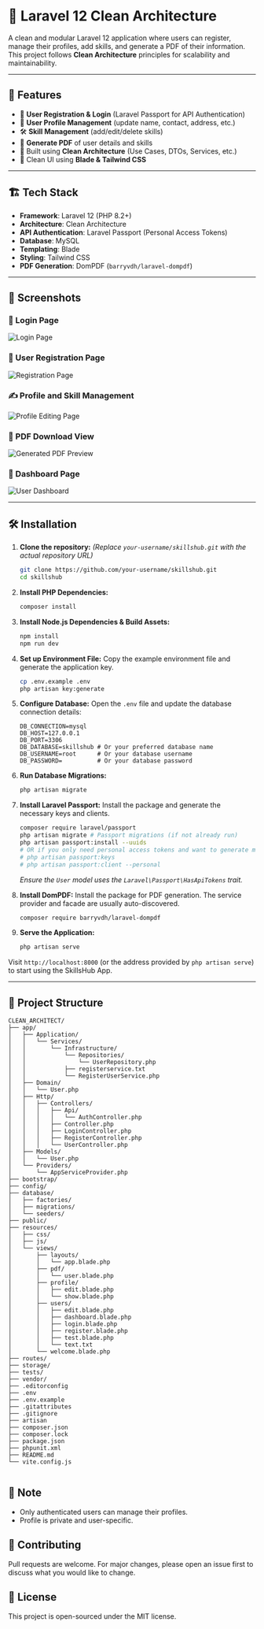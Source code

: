 # 🧠 Laravel 12 Clean Architecture

A clean and modular Laravel 12 application where users can register, manage their profiles, add skills, and generate a PDF of their information. This project follows **Clean Architecture** principles for scalability and maintainability.

---

## 🚀 Features

-   🔐 **User Registration & Login** (Laravel Passport for API Authentication)
-   👤 **User Profile Management** (update name, contact, address, etc.)
-   🛠️ **Skill Management** (add/edit/delete skills)
-   📄 **Generate PDF** of user details and skills
-   🎯 Built using **Clean Architecture** (Use Cases, DTOs, Services, etc.)
-   🎨 Clean UI using **Blade & Tailwind CSS**

---

## 🏗️ Tech Stack

-   **Framework**: Laravel 12 (PHP 8.2+)
-   **Architecture**: Clean Architecture
-   **API Authentication**: Laravel Passport (Personal Access Tokens)
-   **Database**: MySQL
-   **Templating**: Blade
-   **Styling**: Tailwind CSS
-   **PDF Generation**: DomPDF (`barryvdh/laravel-dompdf`)

---

## 📸 Screenshots

### 🔐 Login Page
![Login Page](public/images/login.png)

### 👤 User Registration Page
![Registration Page](public/images/register.png)

### ✍️ Profile and Skill Management
![Profile Editing Page](public/images/edit.png)

### 📄 PDF Download View
![Generated PDF Preview](public/images/pdf.png)

### 👤 Dashboard Page
![User Dashboard](public/images/dashboard.png)

---

## 🛠️ Installation

1.  **Clone the repository:**
    *(Replace `your-username/skillshub.git` with the actual repository URL)*
    ```bash
    git clone https://github.com/your-username/skillshub.git
    cd skillshub
    ```

2.  **Install PHP Dependencies:**
    ```bash
    composer install
    ```

3.  **Install Node.js Dependencies & Build Assets:**
    ```bash
    npm install
    npm run dev
    ```

4.  **Set up Environment File:**
    Copy the example environment file and generate the application key.
    ```bash
    cp .env.example .env
    php artisan key:generate
    ```

5.  **Configure Database:**
    Open the `.env` file and update the database connection details:
    ```env
    DB_CONNECTION=mysql
    DB_HOST=127.0.0.1
    DB_PORT=3306
    DB_DATABASE=skillshub # Or your preferred database name
    DB_USERNAME=root      # Or your database username
    DB_PASSWORD=          # Or your database password
    ```

6.  **Run Database Migrations:**
    ```bash
    php artisan migrate
    ```

7.  **Install Laravel Passport:**
    Install the package and generate the necessary keys and clients.
    ```bash
    composer require laravel/passport
    php artisan migrate # Passport migrations (if not already run)
    php artisan passport:install --uuids
    # OR if you only need personal access tokens and want to generate manually:
    # php artisan passport:keys
    # php artisan passport:client --personal
    ```
    *Ensure the `User` model uses the `Laravel\Passport\HasApiTokens` trait.*

8.  **Install DomPDF:**
    Install the package for PDF generation. The service provider and facade are usually auto-discovered.
    ```bash
    composer require barryvdh/laravel-dompdf
    ```

9.  **Serve the Application:**
    ```bash
    php artisan serve
    ```

Visit `http://localhost:8000` (or the address provided by `php artisan serve`) to start using the SkillsHub App.

---


## 📁 Project Structure

```
CLEAN_ARCHITECT/
├── app/
│   ├── Application/
│   │   └── Services/
│   │       └── Infrastructure/
│   │           └── Repositories/
│   │               └── UserRepository.php
│   │           ├── registerservice.txt
│   │           └── RegisterUserService.php
│   ├── Domain/
│   │   └── User.php
│   ├── Http/
│   │   ├── Controllers/
│   │   │   ├── Api/
│   │   │   │   └── AuthController.php
│   │   │   ├── Controller.php
│   │   │   ├── LoginController.php
│   │   │   ├── RegisterController.php
│   │   │   └── UserController.php
│   ├── Models/
│   │   └── User.php
│   └── Providers/
│       └── AppServiceProvider.php
├── bootstrap/
├── config/
├── database/
│   ├── factories/
│   ├── migrations/
│   └── seeders/
├── public/
├── resources/
│   ├── css/
│   ├── js/
│   └── views/
│       ├── layouts/
│       │   └── app.blade.php
│       ├── pdf/
│       │   └── user.blade.php
│       ├── profile/
│       │   ├── edit.blade.php
│       │   └── show.blade.php
│       ├── users/
│       │   ├── edit.blade.php
│       │   ├── dashboard.blade.php
│       │   ├── login.blade.php
│       │   ├── register.blade.php
│       │   ├── test.blade.php
│       │   └── text.txt
│       └── welcome.blade.php
├── routes/
├── storage/
├── tests/
├── vendor/
├── .editorconfig
├── .env
├── .env.example
├── .gitattributes
├── .gitignore
├── artisan
├── composer.json
├── composer.lock
├── package.json
├── phpunit.xml
├── README.md
└── vite.config.js


```

## 📌 Note

- Only authenticated users can manage their profiles.
- Profile is private and user-specific.


## 🤝 Contributing

Pull requests are welcome. For major changes, please open an issue first to discuss what you would like to change.

## 📄 License

This project is open-sourced under the MIT license.
